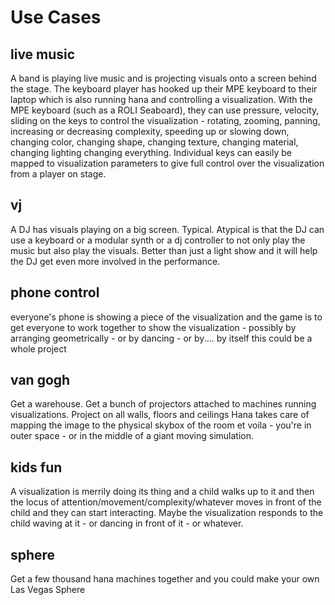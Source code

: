 # Use Cases

## live music
A band is playing live music and is projecting visuals onto a screen behind the stage. The keyboard player has hooked up their MPE keyboard to their laptop which is also running hana and controlling a visualization. With the MPE keyboard (such as a ROLI Seaboard), they can use pressure, velocity, sliding on the keys to control the visualization - rotating, zooming, panning, increasing or decreasing complexity, speeding up or slowing down, changing color, changing shape, changing texture, changing material, changing lighting changing everything. Individual keys can easily be mapped to visualization parameters to give full control over the visualization from a player on stage.

## vj
A DJ has visuals playing on a big screen. Typical. Atypical is that the DJ can use a keyboard or a modular synth or a dj controller to not only play the music but also play the visuals. Better than just a light show and it will help the DJ get even more involved in the performance.

## phone control
everyone's phone is showing a piece of the visualization and the game is to get everyone to work together to show the visualization - possibly by arranging geometrically - or by dancing - or by.... by itself this could be a whole project

## van gogh
Get a warehouse. Get a bunch of projectors attached to machines running visualizations. Project on all walls, floors and ceilings
Hana takes care of mapping the image to the physical skybox of the room et voila - you're in outer space - or in the middle of a giant moving simulation.

## kids fun
A visualization is merrily doing its thing and a child walks up to it and then the locus of attention/movement/complexity/whatever moves in front of the child and they can start interacting. Maybe the visualization responds to the child waving at it - or dancing in front of it - or whatever.

## sphere
Get a few thousand hana machines together and you could make your own Las Vegas Sphere
